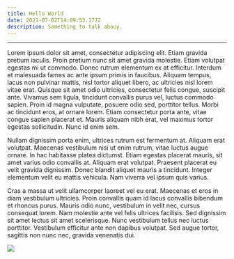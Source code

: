 ```yaml
---
title: Hello World
date: 2021-07-02T14:09:53.177Z
description: Something to talk abouy.
---
```

- - -

Lorem ipsum dolor sit amet, consectetur adipiscing elit. Etiam gravida pretium iaculis. Proin pretium nunc sit amet gravida molestie. Etiam volutpat egestas mi ut commodo. Donec rutrum elementum ex at efficitur. Interdum et malesuada fames ac ante ipsum primis in faucibus. Aliquam tempus, lacus non pulvinar mattis, nisl tortor aliquet libero, ac ultricies nisl lorem vitae erat. Quisque sit amet odio ultricies, consectetur felis congue, suscipit ante. Vivamus sem ligula, tincidunt convallis purus vel, luctus commodo sapien. Proin id magna vulputate, posuere odio sed, porttitor tellus. Morbi ac tincidunt eros, at ornare lorem. Etiam consectetur porta ante, vitae congue sapien placerat et. Mauris aliquam nibh erat, vel maximus tortor egestas sollicitudin. Nunc id enim sem.

Nullam dignissim porta enim, ultrices rutrum est fermentum at. Aliquam erat volutpat. Maecenas vestibulum nisi ut enim rutrum, vitae luctus augue ornare. In hac habitasse platea dictumst. Etiam egestas placerat mauris, sit amet varius odio convallis at. Aliquam erat volutpat. Praesent placerat eu velit gravida dignissim. Donec blandit aliquet mauris a tincidunt. Integer elementum velit eu mattis vehicula. Nam viverra vel ipsum quis varius.

Cras a massa ut velit ullamcorper laoreet vel eu erat. Maecenas et eros in diam vestibulum ultricies. Proin convallis quam id lacus convallis bibendum et rhoncus purus. Mauris odio nunc, vestibulum in velit nec, cursus consequat lorem. Nam molestie ante vel felis ultrices facilisis. Sed dignissim sit amet lectus sit amet scelerisque. Nunc vestibulum tellus nec luctus porttitor. Vestibulum efficitur ante non dapibus volutpat. Sed augue tortor, sagittis non nunc nec, gravida venenatis dui.

![](/img/cda8ff1bcb7f335719b146d61f6f494a.png)